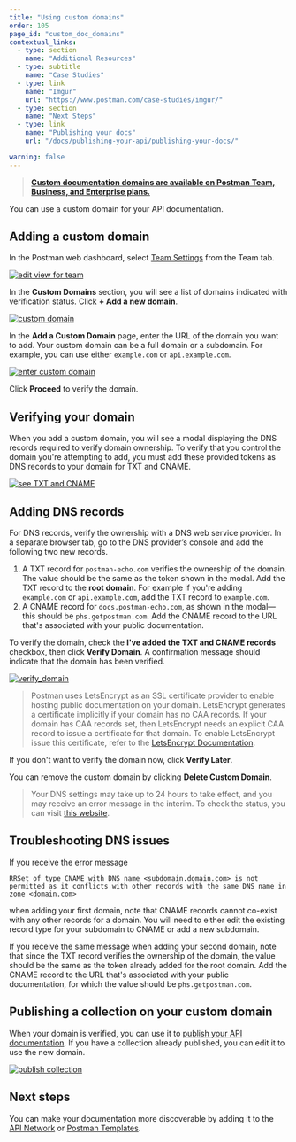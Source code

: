 ```yaml
---
title: "Using custom domains"
order: 105
page_id: "custom_doc_domains"
contextual_links:
  - type: section
    name: "Additional Resources"
  - type: subtitle
    name: "Case Studies"
  - type: link
    name: "Imgur"
    url: "https://www.postman.com/case-studies/imgur/"
  - type: section
    name: "Next Steps"
  - type: link
    name: "Publishing your docs"
    url: "/docs/publishing-your-api/publishing-your-docs/"

warning: false
---
```


> __[Custom documentation domains are available on Postman Team, Business, and Enterprise plans.](https://www.postman.com/pricing)__

You can use a custom domain for your API documentation.

## Adding a custom domain

In the Postman web dashboard, select [Team Settings](https://go.postman.co/settings/team/general) from the Team tab.

[![edit view for team](https://assets.postman.com/postman-docs/edit-team-profile-a.jpg)](https://assets.postman.com/postman-docs/edit-team-profile-a.jpg)

In the __Custom Domains__ section, you will see a list of domains indicated with verification status. Click __+ Add a new domain__.

[![custom domain](https://assets.postman.com/postman-docs/add-custom-domain.jpg)](https://assets.postman.com/postman-docs/add-custom-domain.jpg)

In the __Add a Custom Domain__ page, enter the URL of the domain you want to add. Your custom domain can be a full domain or a subdomain. For example, you can use either `example.com` or `api.example.com`.

[![enter custom domain](https://assets.postman.com/postman-docs/add-custom-domain-1.jpg)](https://assets.postman.com/postman-docs/add-custom-domain-1.jpg)

Click __Proceed__ to verify the domain.

## Verifying your domain

When you add a custom domain, you will see a modal displaying the DNS records required to verify domain ownership. To verify that you control the domain you're attempting to add, you must add these provided tokens as DNS records to your domain for TXT and CNAME.

[![see TXT and CNAME](https://assets.postman.com/postman-docs/verfication-tokens-1.jpg)](https://assets.postman.com/postman-docs/verfication-tokens-1.jpg)

## Adding DNS records

For DNS records, verify the ownership with a DNS web service provider. In a separate browser tab, go to the DNS provider’s console and add the following two new records.

1. A TXT record for `postman-echo.com` verifies the ownership of the domain. The value should be the same as the token shown in the modal. Add the TXT record to the __root domain__. For example if you're adding `example.com` or `api.example.com`, add the TXT record to `example.com`.
2. A CNAME record for `docs.postman-echo.com`, as shown in the modal—this should be `phs.getpostman.com`. Add the CNAME record to the URL that's associated with your public documentation.

To verify the domain, check the __I've added the TXT and CNAME records__ checkbox, then click __Verify Domain__. A confirmation message should indicate that the domain has been verified.

[![verify_domain](https://assets.postman.com/postman-docs/docs-verify-domain-1.jpg)](https://assets.postman.com/postman-docs/docs-verify-domain-1.jpg)

> Postman uses LetsEncrypt as an SSL certificate provider to enable hosting public documentation on your domain. LetsEncrypt generates a certificate implicitly if your domain has no CAA records. If your domain has CAA records set, then LetsEncrypt needs an explicit CAA record to issue a certificate for that domain. To enable LetsEncrypt issue this certificate, refer to the [LetsEncrypt Documentation](https://letsencrypt.org/docs/caa/).

If you don't want to verify the domain now, click __Verify Later__.

You can remove the custom domain by clicking __Delete Custom Domain__.

> Your DNS settings may take up to 24 hours to take effect, and you may receive an error message in the interim. To check the status, you can visit [this website](https://www.whatsmydns.net/).

## Troubleshooting DNS issues

If you receive the error message

```
RRSet of type CNAME with DNS name <subdomain.domain.com> is not permitted as it conflicts with other records with the same DNS name in zone <domain.com>
```

when adding your first domain, note that CNAME records cannot co-exist with any other records for a domain. You will need to either edit the existing record type for your subdomain to CNAME or add a new subdomain.

If you receive the same message when adding your second domain, note that since the TXT record verifies the ownership of the domain, the value should be the same as the token already added for the root domain. Add the CNAME record to the URL that's associated with your public documentation, for which the value should be `phs.getpostman.com`.

## Publishing a collection on your custom domain

When your domain is verified, you can use it to [publish your API documentation](/docs/publishing-your-api/publishing-your-docs/). If you have a collection already published, you can edit it to use the new domain.

[![publish collection](https://assets.postman.com/postman-docs/publish-collection-edit-1.jpg)](https://assets.postman.com/postman-docs/publish-collection-edit-1.jpg)

## Next steps

You can make your documentation more discoverable by adding it to the [API Network](/docs/publishing-your-api/add-api-network/) or [Postman Templates](/docs/publishing-your-api/add-templates/).
